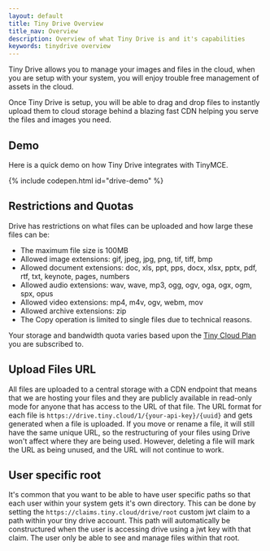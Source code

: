 ```yaml
---
layout: default
title: Tiny Drive Overview
title_nav: Overview
description: Overview of what Tiny Drive is and it's capabilities
keywords: tinydrive overview
---
```


Tiny Drive allows you to manage your images and files in the cloud, when you are setup with your system, you will enjoy trouble free management of assets in the cloud.

Once Tiny Drive is setup, you will be able to drag and drop files to instantly upload them to cloud storage behind a blazing fast CDN helping you serve the files and images you need.

## Demo

Here is a quick demo on how Tiny Drive integrates with TinyMCE.

{% include codepen.html id="drive-demo" %}

## Restrictions and Quotas

Drive has restrictions on what files can be uploaded and how large these files can be:

* The maximum file size is 100MB
* Allowed image extensions: gif, jpeg, jpg, png, tif, tiff, bmp
* Allowed document extensions: doc, xls, ppt, pps, docx, xlsx, pptx, pdf, rtf, txt, keynote, pages, numbers
* Allowed audio extensions: wav, wave, mp3, ogg, ogv, oga, ogx, ogm, spx, opus
* Allowed video extensions: mp4, m4v, ogv, webm, mov
* Allowed archive extensions: zip
* The Copy operation is limited to single files due to technical reasons.

Your storage and bandwidth quota varies based upon the [Tiny Cloud Plan](https://www.tiny.cloud/pricing/) you are subscribed to.

## Upload Files URL

All files are uploaded to a central storage with a CDN endpoint that means that we are hosting your files and they are publicly available in read-only mode for anyone that has access to the URL of that file.
The URL format for each file is `https://drive.tiny.cloud/1/{your-api-key}/{uuid}` and gets generated when a file is uploaded.
If you move or rename a file, it will still have the same unique URL, so the restructuring of your files using Drive won't affect where they are being used. However, deleting a file will mark the URL as being unused, and the URL will not continue to work.

## User specific root

It's common that you want to be able to have user specific paths so that each user within your system gets it's own directory. This can be done by setting the `https://claims.tiny.cloud/drive/root` custom jwt claim to a path within your tiny drive account. This path will automatically be constructured when the user is accessing drive using a jwt key with that claim. The user only be able to see and manage files within that root.